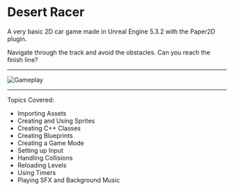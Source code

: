 # Desert Racer

A very basic 2D car game made in Unreal Engine 5.3.2 with the Paper2D plugin.

Navigate through the track and avoid the obstacles. Can you reach the finish line?

___

<img src="https://github.com/JACPro/2D-Racing-Game/blob/main/DesertRacer.gif" title="Gameplay"></img>

___

Topics Covered:
* Importing Assets
* Creating and Using Sprites
* Creating C++ Classes
* Creating Blueprints
* Creating a Game Mode
* Setting up Input
* Handling Collisions
* Reloading Levels
* Using Timers
* Playing SFX and Background Music
